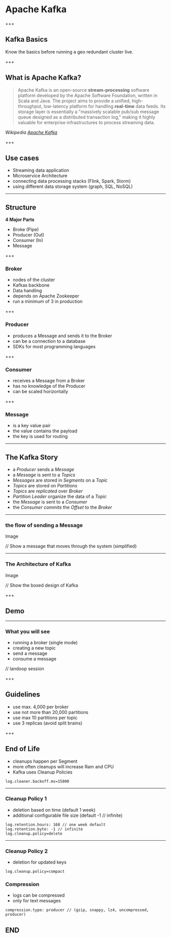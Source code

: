 # Apache Kafka

+++

## Kafka Basics

Know the basics before running a geo redundant cluster live.

+++

## What is Apache Kafka?

> Apache Kafka is an open-source __stream-processing__ software platform developed by the Apache Software Foundation, written in Scala and Java. The project aims to provide a unified, high-throughput, low-latency platform for handling __real-time__ data feeds. Its storage layer is essentially a "massively scalable pub/sub message queue designed as a distributed transaction log," making it highly valuable for enterprise infrastructures to process streaming data.

_Wikipedia [Apache Kafka](https://en.wikipedia.org/wiki/Apache_Kafka)_

+++

## Use cases

- Streaming data application
- Microservice Architecture
- connecting data processing stacks (Flink, Spark, Storm)
- using different data storage system (graph, SQL, NoSQL)

---

## Structure

__4 Major Parts__

- Broke (Pipe)
- Producer (Out)
- Consumer (In)
- Message

+++

### Broker

- nodes of the cluster
- Kafkas backbone
- Data handling
- depends on Apache Zookeeper
- run a minimum of 3 in production

+++

### Producer

- produces a Message and sends it to the Broker
- can be a connection to a database
- SDKs for most programming languages

+++

### Consumer

- receives a Message from a Broker
- has no knowledge of the Producer
- can be scaled horizontally

+++

### Message

- is a key value pair
- the value contains the payload
- the key is used for routing

---

## The Kafka Story

- a _Producer_ sends a _Message_
- a _Message_ is sent to a _Topics_
- _Messages_ are stored in _Segments_ on a _Topic_
- _Topics_ are stored on _Partitions_
- _Topics_ are _replicated_ over _Broker_
- _Partition Leader_ organize the data of a _Topic_
- the _Message_ is sent to a _Consumer_
- the _Consumer_ _commits_ the _Offset_ to the _Broker_

---

### the flow of sending a Message

Image

// Show a message that moves through the system (simplified)

---

### The Architecture of Kafka

Image

// Show the boxed design of Kafka

+++

## Demo

---

### What you will see

- running a broker (single mode)
- creating a new topic
- send a message
- consume a message

// landoop session

+++

## Guidelines

- use max. 4,000 per broker
- use not more than 20,000 partitions
- use max 10 partitions per topic
- use 3 replicas (avoid split brains)

+++

## End of Life

- cleanups happen per Segment
- more often cleanups will increase Ram and CPU
- Kafka uses Cleanup Policies

```
log.cleaner.backoff.ms=15000
```

---

### Cleanup Policy 1

- deletion based on time (default 1 week)
- additional configurable file size (default -1 // infinite)

```
log.retention.hours: 168 // one week default
log.retention.byte: -1 // infinite
log.cleanup.policy=delete
```

---

### Cleanup Policy 2

- deletion for updated keys

```
log.cleanup.policy=compact
```

### Compression

- logs can be compressed
- only for text messages

```
compression.type: producer // (gzip, snappy, lz4, uncompressed, producer)
```

## END